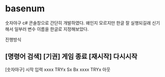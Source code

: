 # basenum
숫자야구 c# 콘솔창으로 간단히 개발하였다.
왜인지 모르지만 한글 잘 실행되길래 신기해서 일부러 변수 이름을 한글로 지정해보았다.

진행방식

[명령어 검색]
[기권] 게임 종료
[재시작] 다시시작
---------------
[숫자야구] 시작
입력
xxxx
TRYx Sx Bx
xxxx
TRYx 아웃
